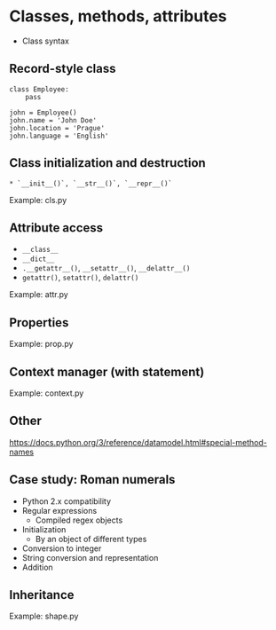 # Classes, methods, attributes

  * Class syntax

## Record-style class

    class Employee:
        pass

    john = Employee()
    john.name = 'John Doe'
    john.location = 'Prague'
    john.language = 'English'

## Class initialization and destruction

    * `__init__()`, `__str__()`, `__repr__()`

Example: cls.py

## Attribute access

  * `__class__`
  * `__dict__`
  * `.__getattr__()`, `__setattr__()`, `__delattr__()`
  * `getattr()`, `setattr()`, `delattr()`

Example: attr.py

## Properties

Example: prop.py

## Context manager (with statement)

Example: context.py

## Other

https://docs.python.org/3/reference/datamodel.html#special-method-names

## Case study: Roman numerals

  * Python 2.x compatibility
  * Regular expressions
      - Compiled regex objects
  * Initialization
      - By an object of different types
  * Conversion to integer
  * String conversion and representation
  * Addition

## Inheritance

Example: shape.py
